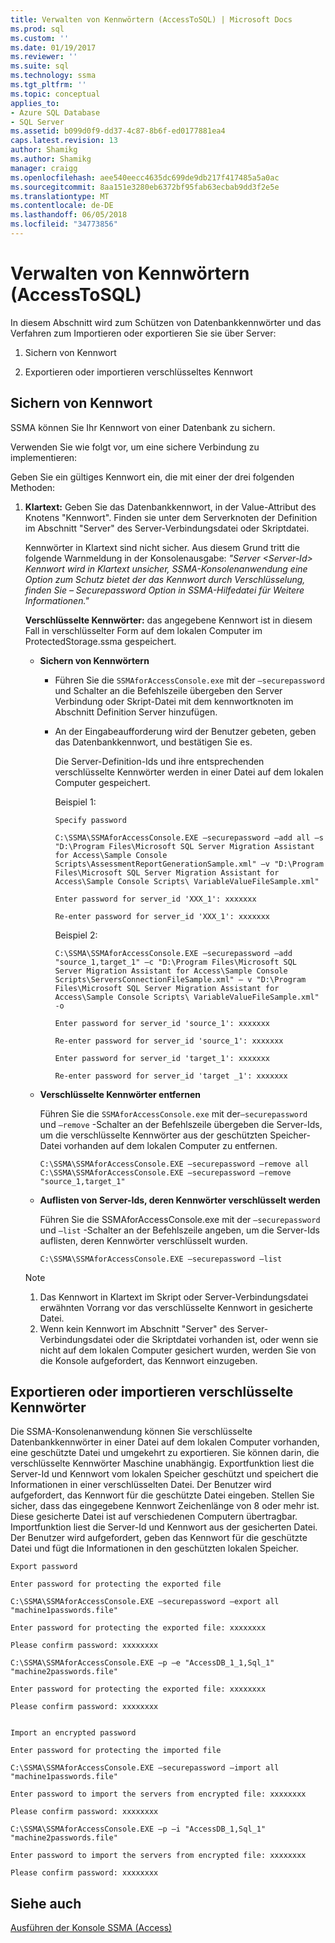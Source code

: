 ```yaml
---
title: Verwalten von Kennwörtern (AccessToSQL) | Microsoft Docs
ms.prod: sql
ms.custom: ''
ms.date: 01/19/2017
ms.reviewer: ''
ms.suite: sql
ms.technology: ssma
ms.tgt_pltfrm: ''
ms.topic: conceptual
applies_to:
- Azure SQL Database
- SQL Server
ms.assetid: b099d0f9-dd37-4c87-8b6f-ed0177881ea4
caps.latest.revision: 13
author: Shamikg
ms.author: Shamikg
manager: craigg
ms.openlocfilehash: aee540eecc4635dc699de9db217f417485a5a0ac
ms.sourcegitcommit: 8aa151e3280eb6372bf95fab63ecbab9dd3f2e5e
ms.translationtype: MT
ms.contentlocale: de-DE
ms.lasthandoff: 06/05/2018
ms.locfileid: "34773856"
---
```

# <a name="managing-passwords-accesstosql"></a>Verwalten von Kennwörtern (AccessToSQL)
In diesem Abschnitt wird zum Schützen von Datenbankkennwörter und das Verfahren zum Importieren oder exportieren Sie sie über Server:  
  
1.  Sichern von Kennwort  
  
2.  Exportieren oder importieren verschlüsseltes Kennwort  
  
## <a name="securing-password"></a>Sichern von Kennwort  
SSMA können Sie Ihr Kennwort von einer Datenbank zu sichern.  
  
Verwenden Sie wie folgt vor, um eine sichere Verbindung zu implementieren:  
  
Geben Sie ein gültiges Kennwort ein, die mit einer der drei folgenden Methoden:  
  
1.  **Klartext:** Geben Sie das Datenbankkennwort, in der Value-Attribut des Knotens "Kennwort". Finden sie unter dem Serverknoten der Definition im Abschnitt "Server" des Server-Verbindungsdatei oder Skriptdatei.  
  
    Kennwörter in Klartext sind nicht sicher. Aus diesem Grund tritt die folgende Warnmeldung in der Konsolenausgabe: *"Server &lt;Server-Id&gt; Kennwort wird in Klartext unsicher, SSMA-Konsolenanwendung eine Option zum Schutz bietet der das Kennwort durch Verschlüsselung, finden Sie – Securepassword Option in SSMA-Hilfedatei für Weitere Informationen."*  
  
    **Verschlüsselte Kennwörter:** das angegebene Kennwort ist in diesem Fall in verschlüsselter Form auf dem lokalen Computer im ProtectedStorage.ssma gespeichert.  
  
    -   **Sichern von Kennwörtern**  
  
        -   Führen Sie die `SSMAforAccessConsole.exe` mit der `–securepassword` und Schalter an die Befehlszeile übergeben den Server Verbindung oder Skript-Datei mit dem kennwortknoten im Abschnitt Definition Server hinzufügen.  
  
        -   An der Eingabeaufforderung wird der Benutzer gebeten, geben das Datenbankkennwort, und bestätigen Sie es.  
  
            Die Server-Definition-Ids und ihre entsprechenden verschlüsselte Kennwörter werden in einer Datei auf dem lokalen Computer gespeichert.  
  
            Beispiel 1:
            
                Specify password
                
                C:\SSMA\SSMAforAccessConsole.EXE –securepassword –add all –s "D:\Program Files\Microsoft SQL Server Migration Assistant for Access\Sample Console Scripts\AssessmentReportGenerationSample.xml" –v "D:\Program Files\Microsoft SQL Server Migration Assistant for Access\Sample Console Scripts\ VariableValueFileSample.xml"
                
                Enter password for server_id 'XXX_1': xxxxxxx
                
                Re-enter password for server_id 'XXX_1': xxxxxxx  
            
            Beispiel 2:
            
                C:\SSMA\SSMAforAccessConsole.EXE –securepassword –add "source_1,target_1" –c "D:\Program Files\Microsoft SQL Server Migration Assistant for Access\Sample Console Scripts\ServersConnectionFileSample.xml" – v "D:\Program Files\Microsoft SQL Server Migration Assistant for Access\Sample Console Scripts\ VariableValueFileSample.xml" -o
                
                Enter password for server_id 'source_1': xxxxxxx
                
                Re-enter password for server_id 'source_1': xxxxxxx
                
                Enter password for server_id 'target_1': xxxxxxx
                
                Re-enter password for server_id 'target _1': xxxxxxx  
  
    -   **Verschlüsselte Kennwörter entfernen**  
  
        Führen Sie die `SSMAforAccessConsole.exe` mit der`–securepassword` und `–remove` -Schalter an der Befehlszeile übergeben die Server-Ids, um die verschlüsselte Kennwörter aus der geschützten Speicher-Datei vorhanden auf dem lokalen Computer zu entfernen.  
  
            C:\SSMA\SSMAforAccessConsole.EXE –securepassword –remove all
            C:\SSMA\SSMAforAccessConsole.EXE –securepassword –remove "source_1,target_1"  
  
    -   **Auflisten von Server-Ids, deren Kennwörter verschlüsselt werden**  
  
        Führen Sie die SSMAforAccessConsole.exe mit der `–securepassword` und `–list` -Schalter an der Befehlszeile angeben, um die Server-Ids auflisten, deren Kennwörter verschlüsselt wurden.  
  
            C:\SSMA\SSMAforAccessConsole.EXE –securepassword –list  
  
    > [!NOTE]  
    > 1.  Das Kennwort in Klartext im Skript oder Server-Verbindungsdatei erwähnten Vorrang vor das verschlüsselte Kennwort in gesicherte Datei.  
    > 2.  Wenn kein Kennwort im Abschnitt "Server" des Server-Verbindungsdatei oder die Skriptdatei vorhanden ist, oder wenn sie nicht auf dem lokalen Computer gesichert wurden, werden Sie von die Konsole aufgefordert, das Kennwort einzugeben.  
  
## <a name="exporting-or-importing-encrypted-passwords"></a>Exportieren oder importieren verschlüsselte Kennwörter  
Die SSMA-Konsolenanwendung können Sie verschlüsselte Datenbankkennwörter in einer Datei auf dem lokalen Computer vorhanden, eine geschützte Datei und umgekehrt zu exportieren. Sie können darin, die verschlüsselte Kennwörter Maschine unabhängig. Exportfunktion liest die Server-Id und Kennwort vom lokalen Speicher geschützt und speichert die Informationen in einer verschlüsselten Datei. Der Benutzer wird aufgefordert, das Kennwort für die geschützte Datei eingeben. Stellen Sie sicher, dass das eingegebene Kennwort Zeichenlänge von 8 oder mehr ist. Diese gesicherte Datei ist auf verschiedenen Computern übertragbar. Importfunktion liest die Server-Id und Kennwort aus der gesicherten Datei. Der Benutzer wird aufgefordert, geben das Kennwort für die geschützte Datei und fügt die Informationen in den geschützten lokalen Speicher.  


    Export password
    
    Enter password for protecting the exported file
    
    C:\SSMA\SSMAforAccessConsole.EXE –securepassword –export all "machine1passwords.file"
    
    Enter password for protecting the exported file: xxxxxxxx
    
    Please confirm password: xxxxxxxx
    
    C:\SSMA\SSMAforAccessConsole.EXE –p –e "AccessDB_1_1,Sql_1" "machine2passwords.file"
    
    Enter password for protecting the exported file: xxxxxxxx
    
    Please confirm password: xxxxxxxx  


    Import an encrypted password
    
    Enter password for protecting the imported file
    
    C:\SSMA\SSMAforAccessConsole.EXE –securepassword –import all "machine1passwords.file"
    
    Enter password to import the servers from encrypted file: xxxxxxxx
    
    Please confirm password: xxxxxxxx
    
    C:\SSMA\SSMAforAccessConsole.EXE –p –i "AccessDB_1,Sql_1" "machine2passwords.file"
    
    Enter password to import the servers from encrypted file: xxxxxxxx
    
    Please confirm password: xxxxxxxx  
  
## <a name="see-also"></a>Siehe auch  
[Ausführen der Konsole SSMA (Access)](http://msdn.microsoft.com/en-us/aa1bf665-8dc0-4259-b36f-46ae67197a43)  
  
